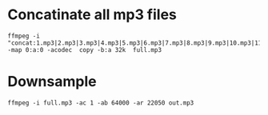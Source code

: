 # Concatinate all mp3 files

	ffmpeg -i "concat:1.mp3|2.mp3|3.mp3|4.mp3|5.mp3|6.mp3|7.mp3|8.mp3|9.mp3|10.mp3|11.mp3|12.mp3" -map 0:a:0 -acodec  copy -b:a 32k  full.mp3

# Downsample
	ffmpeg -i full.mp3 -ac 1 -ab 64000 -ar 22050 out.mp3
